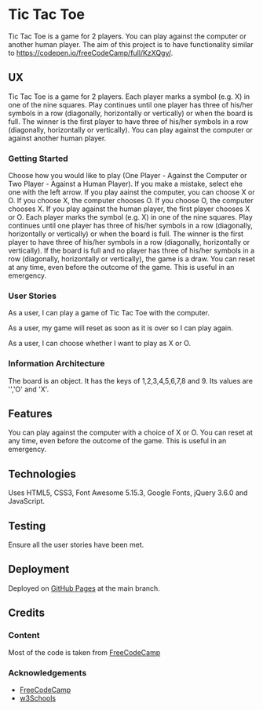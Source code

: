 # Tic Tac Toe

Tic Tac Toe is a game for 2 players.  You can play against the computer or another human player.  The aim of this project is to have functionality
similar to https://codepen.io/freeCodeCamp/full/KzXQgy/.

## UX

Tic Tac Toe is a game for 2 players.  Each player marks a symbol (e.g. X) in one of the nine squares.  Play continues until one player
has three of his/her symbols in a row (diagonally, horizontally or vertically) or when the board is full.
The winner is the first player to have three of his/her symbols in a row (diagonally, horizontally or vertically).  You can play against the computer or against another human player.

### Getting Started

Choose how you would like to play (One Player - Against the Computer or Two Player - Against a Human Player).  If you make a mistake, select ehe one with the left arrow.  If you play aainst the computer, you can choose X or O.  If you choose X, the computer chooses O.  If you choose O, the computer chooses X.  If you play against the human player, the first player chooses X or O.  Each player marks the symbol (e.g. X) in one of the nine squares.  Play continues until one player has three of his/her symbols in a row (diagonally, horizontally or vertically) or when the board is full.  The winner is the first player to have three of his/her symbols in a row (diagonally, horizontally or vertically).  If the board is full and no player has three of his/her symbols in a row (diagonally, horizontally or vertically), the game is a draw.  You can reset at any time, even before the outcome of the game.  This is useful in an emergency.

### User Stories

As a user, I can play a game of Tic Tac Toe with the computer.

As a user, my game will reset as soon as it is over so I can play again.

As a user, I can choose whether I want to play as X or O.

### Information Architecture

The board is an object.  It has the keys of 1,2,3,4,5,6,7,8 and 9.  Its values are '','O' and 'X'. 

## Features

You can play against the computer with a choice of X or O.  You can reset at any time, even before the outcome of the game.  This is useful in an emergency.

## Technologies

Uses HTML5, CSS3, Font Awesome 5.15.3, Google Fonts, jQuery 3.6.0 and JavaScript.

## Testing

Ensure all the user stories have been met.

## Deployment

Deployed on [GitHub Pages](https://derektypist.github.io/tic-tac-toe) at the main branch.

## Credits

### Content

Most of the code is taken from [FreeCodeCamp](https://codepen.io/freeCodeCamp/full/KzXQgy/)

### Acknowledgements

- [FreeCodeCamp](https://www.freecodecamp.org)
- [w3Schools](https://www.w3schools.com)
